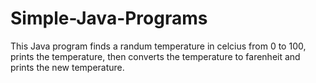 # Simple-Java-Programs
This Java program finds a randum temperature in celcius from 0 to 100, prints the temperature,
then converts the temperature to farenheit and prints the new temperature.
